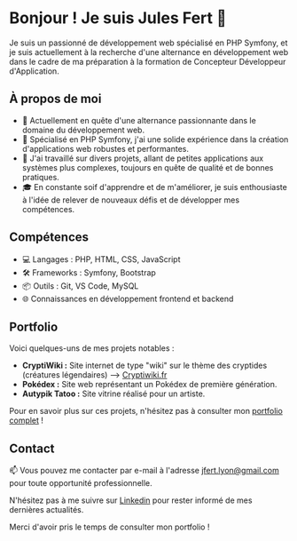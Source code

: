 # Bonjour ! Je suis Jules Fert 👋

Je suis un passionné de développement web spécialisé en PHP Symfony, et je suis actuellement à la recherche d'une alternance en développement web dans le cadre de ma préparation à la formation de Concepteur Développeur d'Application.

## À propos de moi

- 🔭 Actuellement en quête d'une alternance passionnante dans le domaine du développement web.
- 🌱 Spécialisé en PHP Symfony, j'ai une solide expérience dans la création d'applications web robustes et performantes.
- 💼 J'ai travaillé sur divers projets, allant de petites applications aux systèmes plus complexes, toujours en quête de qualité et de bonnes pratiques.
- 🎓 En constante soif d'apprendre et de m'améliorer, je suis enthousiaste à l'idée de relever de nouveaux défis et de développer mes compétences.

## Compétences

- 💻 Langages : PHP, HTML, CSS, JavaScript
- 🛠️ Frameworks : Symfony, Bootstrap
- 📦 Outils : Git, VS Code, MySQL
- 🌐 Connaissances en développement frontend et backend

## Portfolio

Voici quelques-uns de mes projets notables :

- **CryptiWiki :** Site internet de type "wiki" sur le thème des cryptides (créatures légendaires) --> [Cryptiwiki.fr](http://cryptiwiki.fr/)
- **Pokédex :** Site web représentant un Pokédex de première génération.
- **Autypik Tatoo :** Site vitrine réalisé pour un artiste.

Pour en savoir plus sur ces projets, n'hésitez pas à consulter mon [portfolio complet](lien-vers-votre-portfolio) !

## Contact

📫 Vous pouvez me contacter par e-mail à l'adresse [jfert.lyon@gmail.com](mailto:jfert.lyon@gmail.com) pour toute opportunité professionnelle.

N'hésitez pas à me suivre sur [Linkedin](https://www.linkedin.com/in/julesfert/) pour rester informé de mes dernières actualités.

Merci d'avoir pris le temps de consulter mon portfolio !
